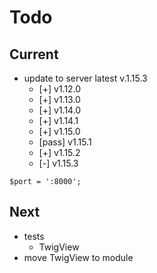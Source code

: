 # Todo

## Current

- update to server latest v.1.15.3
  - [+] v1.12.0
  - [+] v1.13.0
  - [+] v1.14.0
  - [+] v1.14.1
  - [+] v1.15.0
  - [pass] v1.15.1
  - [+] v1.15.2
  - [-] v1.15.3

`$port = ':8000';`

## Next

- tests  
  - TwigView  
- move TwigView to module  
